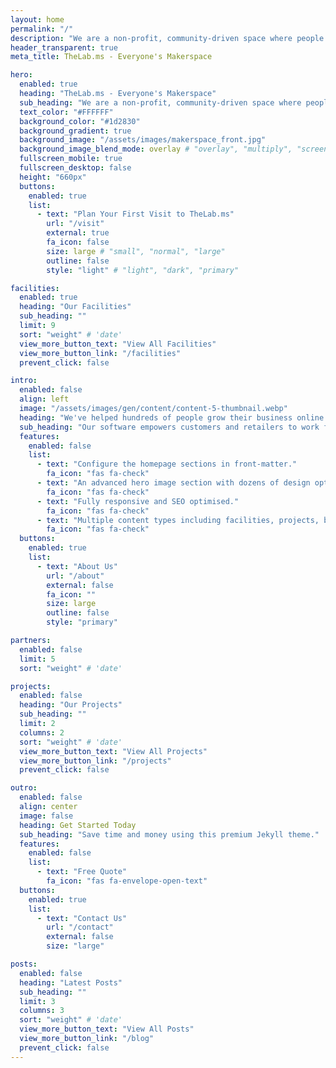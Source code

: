 ```yaml
---
layout: home
permalink: "/"
description: "We are a non-profit, community-driven space where people can collaborate on technologically-oriented projects using specialized equipment with other humans."
header_transparent: true
meta_title: TheLab.ms - Everyone's Makerspace

hero:
  enabled: true
  heading: "TheLab.ms - Everyone's Makerspace"
  sub_heading: "We are a non-profit, community-driven space where people can collaborate on technologically-oriented projects using specialized equipment with other humans."
  text_color: "#FFFFFF"
  background_color: "#1d2830"
  background_gradient: true
  background_image: "/assets/images/makerspace_front.jpg"
  background_image_blend_mode: overlay # "overlay", "multiply", "screen"
  fullscreen_mobile: true
  fullscreen_desktop: false
  height: "660px"
  buttons:
    enabled: true
    list:
      - text: "Plan Your First Visit to TheLab.ms"
        url: "/visit"
        external: true
        fa_icon: false
        size: large # "small", "normal", "large"
        outline: false
        style: "light" # "light", "dark", "primary"

facilities:
  enabled: true
  heading: "Our Facilities"
  sub_heading: ""
  limit: 9
  sort: "weight" # 'date'
  view_more_button_text: "View All Facilities"
  view_more_button_link: "/facilities"
  prevent_click: false

intro:
  enabled: false
  align: left
  image: "/assets/images/gen/content/content-5-thumbnail.webp"
  heading: "We've helped hundreds of people grow their business online."
  sub_heading: "Our software empowers customers and retailers to work from anywhere in the world, on the go, or at home."
  features:
    enabled: false
    list:
      - text: "Configure the homepage sections in front-matter."
        fa_icon: "fas fa-check"
      - text: "An advanced hero image section with dozens of design options."
        fa_icon: "fas fa-check"
      - text: "Fully responsive and SEO optimised."
        fa_icon: "fas fa-check"
      - text: "Multiple content types including facilities, projects, blog and more."
        fa_icon: "fas fa-check"
  buttons:
    enabled: true
    list:
      - text: "About Us"
        url: "/about"
        external: false
        fa_icon: ""
        size: large
        outline: false
        style: "primary"

partners:
  enabled: false
  limit: 5
  sort: "weight" # 'date'

projects:
  enabled: false
  heading: "Our Projects"
  sub_heading: ""
  limit: 2
  columns: 2
  sort: "weight" # 'date'
  view_more_button_text: "View All Projects"
  view_more_button_link: "/projects"
  prevent_click: false

outro:
  enabled: false
  align: center
  image: false
  heading: Get Started Today
  sub_heading: "Save time and money using this premium Jekyll theme."
  features:
    enabled: false
    list:
      - text: "Free Quote"
        fa_icon: "fas fa-envelope-open-text"
  buttons:
    enabled: true
    list:
      - text: "Contact Us"
        url: "/contact"
        external: false
        size: "large"

posts:
  enabled: false
  heading: "Latest Posts"
  sub_heading: ""
  limit: 3
  columns: 3
  sort: "weight" # 'date'
  view_more_button_text: "View All Posts"
  view_more_button_link: "/blog"
  prevent_click: false
---
```

